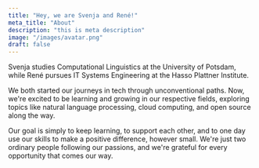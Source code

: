 ```yaml
---
title: "Hey, we are Svenja and René!"
meta_title: "About"
description: "this is meta description"
image: "/images/avatar.png"
draft: false
---
```





 Svenja studies Computational Linguistics at the University of Potsdam, while René pursues IT Systems Engineering at the Hasso Plattner Institute.

We both started our journeys in tech through unconventional paths. Now, we're excited to be learning and growing in our respective fields, exploring topics like natural language processing, cloud computing, and open source along the way.

Our goal is simply to keep learning, to support each other, and to one day use our skills to make a positive difference, however small. We're just two ordinary people following our passions, and we're grateful for every opportunity that comes our way.

